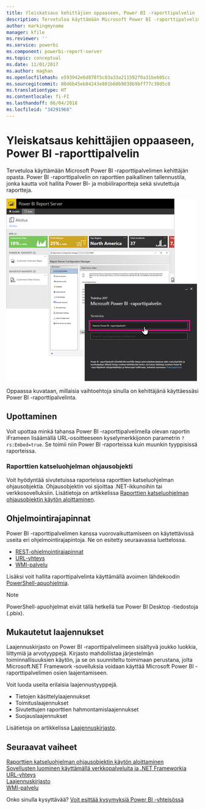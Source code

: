 ```yaml
---
title: Yleiskatsaus kehittäjien oppaaseen, Power BI -raporttipalvelin
description: Tervetuloa käyttämään Microsoft Power BI -raporttipalvelimen kehittäjän opasta. Power BI -raporttipalvelin on raporttien paikallinen tallennustila, jonka kautta voit hallita Power BI- ja mobiiliraportteja sekä sivutettuja raportteja.
author: markingmyname
manager: kfile
ms.reviewer: ''
ms.service: powerbi
ms.component: powerbi-report-server
ms.topic: conceptual
ms.date: 11/01/2017
ms.author: maghan
ms.openlocfilehash: e593942e6d878f5c03a33a211592f0a31be605cc
ms.sourcegitcommit: 80d6b45eb84243e801b60b9038b9bff77c30d5c8
ms.translationtype: HT
ms.contentlocale: fi-FI
ms.lasthandoff: 06/04/2018
ms.locfileid: "34291968"
---
```

# <a name="developer-handbook-overview-power-bi-report-server"></a>Yleiskatsaus kehittäjien oppaaseen, Power BI -raporttipalvelin
Tervetuloa käyttämään Microsoft Power BI -raporttipalvelimen kehittäjän opasta. Power BI -raporttipalvelin on raporttien paikallinen tallennustila, jonka kautta voit hallita Power BI- ja mobiiliraportteja sekä sivutettuja raportteja.

![](media/developer-handbook-overview/admin-handbook.png)

Oppaassa kuvataan, millaisia vaihtoehtoja sinulla on kehittäjänä käyttäessäsi Power BI -raporttipalvelinta.

## <a name="embedding"></a>Upottaminen
Voit upottaa minkä tahansa Power BI -raporttipalvelimella olevan raportin iFrameen lisäämällä URL-osoitteeseen kyselymerkkijonon parametrin `?rs:Embed=true`. Se toimii niin Power BI ‑raporteissa kuin muunkin tyyppisissä raporteissa.

### <a name="report-viewer-control"></a>Raporttien katseluohjelman ohjausobjekti
Voit hyödyntää sivutetuissa raporteissa raporttien katseluohjelman ohjausobjektia. Ohjausobjektin voi sijoittaa .NET-ikkunoihin tai verkkosovelluksiin. Lisätietoja on artikkelissa [Raporttien katseluohjelman ohjausobjektin käytön aloittaminen](https://docs.microsoft.com/sql/reporting-services/application-integration/integrating-reporting-services-using-reportviewer-controls-get-started).

## <a name="apis"></a>Ohjelmointirajapinnat
Power BI -raporttipalvelimen kanssa vuorovaikuttamiseen on käytettävissä useita eri ohjelmointirajapintoja. Ne on esitetty seuraavassa luettelossa.

* [REST-ohjelmointirajapinnat](rest-api.md)
* [URL-yhteys](https://docs.microsoft.com/sql/reporting-services/url-access-ssrs)
* [WMI-palvelu](https://docs.microsoft.com/sql/reporting-services/wmi-provider-library-reference/reporting-services-wmi-provider-library-reference-ssrs)

Lisäksi voit hallita raporttipalvelinta käyttämällä avoimen lähdekoodin [PowerShell-apuohjelmia](https://github.com/Microsoft/ReportingServicesTools).

> [!NOTE]
> PowerShell-apuohjelmat eivät tällä hetkellä tue Power BI Desktop ‑tiedostoja (.pbix).
> 
> 

## <a name="custom-extensions"></a>Mukautetut laajennukset
Laajennuskirjasto on Power BI -raporttipalvelimeen sisältyvä joukko luokkia, liittymiä ja arvotyyppejä. Kirjasto mahdollistaa järjestelmän toiminnallisuuksien käytön, ja se on suunniteltu toimimaan perustana, jolta Microsoft.NET Framework ‑sovelluksia voidaan käyttää Microsoft Power BI -raporttipalvelimen osien laajentamiseen.

Voit luoda useita erilaisia laajennustyyppejä.

* Tietojen käsittelylaajennukset
* Toimituslaajennukset
* Sivutettujen raporttien hahmontamislaajennukset
* Suojauslaajennukset

Lisätietoja on artikkelissa [Laajennuskirjasto](https://docs.microsoft.com/sql/reporting-services/extensions/reporting-services-extension-library).

## <a name="next-steps"></a>Seuraavat vaiheet
[Raporttien katseluohjelman ohjausobjektin käytön aloittaminen](https://docs.microsoft.com/sql/reporting-services/application-integration/integrating-reporting-services-using-reportviewer-controls-get-started)  
[Sovellusten luominen käyttämällä verkkopalveluita ja .NET Frameworkia](https://docs.microsoft.com/sql/reporting-services/report-server-web-service/net-framework/building-applications-using-the-web-service-and-the-net-framework)  
[URL-yhteys](https://docs.microsoft.com/sql/reporting-services/url-access-ssrs)  
[Laajennuskirjasto](https://docs.microsoft.com/sql/reporting-services/extensions/reporting-services-extension-library)  
[WMI-palvelu](https://docs.microsoft.com/sql/reporting-services/wmi-provider-library-reference/reporting-services-wmi-provider-library-reference-ssrs)

Onko sinulla kysyttävää? [Voit esittää kysymyksiä Power BI -yhteisössä](https://community.powerbi.com/)

